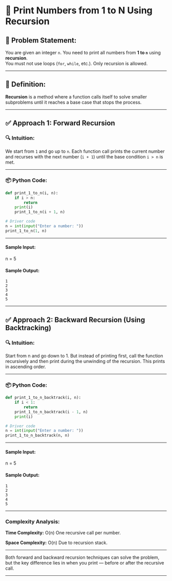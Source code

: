 # 🚀 Print Numbers from 1 to N Using Recursion

## 🧩 Problem Statement:
You are given an integer `n`. You need to print all numbers from **1 to `n`** using **recursion**.  
You must not use loops (`for`, `while`, etc.). Only recursion is allowed.

---

## 🧠 Definition:
**Recursion** is a method where a function calls itself to solve smaller subproblems until it reaches a base case that stops the process.

---

## ✅ Approach 1: Forward Recursion

### 🔍 Intuition:
We start from `1` and go up to `n`. Each function call prints the current number and recurses with the next number (`i + 1`) until the base condition `i > n` is met.

---

### 📦 Python Code:
```python
def print_1_to_n(i, n):
    if i > n:
        return
    print(i)
    print_1_to_n(i + 1, n)

# Driver code
n = int(input("Enter a number: "))
print_1_to_n(1, n)

```
---

#### Sample Input:
n = 5

#### Sample Output:
```
1
2
3
4
5
```

---

## ✅ Approach 2: Backward Recursion (Using Backtracking)

### 🔍 Intuition:
Start from n and go down to 1. But instead of printing first, call the function recursively and then print during the unwinding of the recursion. This prints in ascending order.

---

### 📦 Python Code:
```python
def print_1_to_n_backtrack(i, n):
    if i < 1:
        return
    print_1_to_n_backtrack(i - 1, n)
    print(i)

# Driver code
n = int(input("Enter a number: "))
print_1_to_n_backtrack(n, n)

```
---

#### Sample Input:
n = 5

#### Sample Output:
```
1
2
3
4
5
```

---

### Complexity Analysis:
**Time Complexity:** O(n)
One recursive call per number.

**Space Complexity:** O(n)
Due to recursion stack.

---

Both forward and backward recursion techniques can solve the problem, but the key difference lies in when you print — before or after the recursive call.

---
